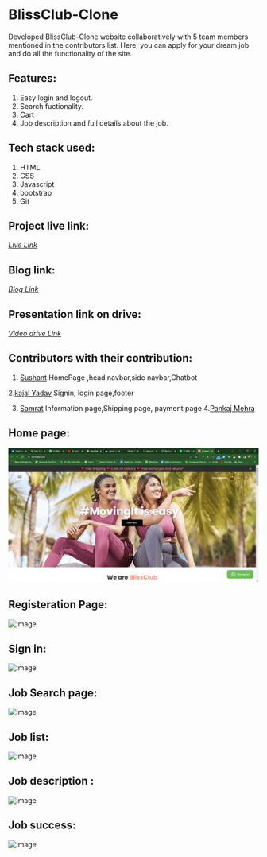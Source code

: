 # BlissClub-Clone

Developed BlissClub-Clone website collaboratively with 5 team members mentioned in the contributors list. Here, you can apply for your dream job and do  all the functionality of the site.

## Features:
1. Easy login and logout.
2. Search fuctionality.
3. Cart 
4. Job description and full details about the job.

## Tech stack used:
1. HTML
2. CSS
3. Javascript
4. bootstrap
5. Git


## Project live link:
<a href="https://euphonious-mooncake-9f56f2.netlify.app/">*Live Link* </a>

## Blog link:
 <a href="https://medium.com/p/83bc091901f4/edit">*Blog Link* </a>

## Presentation link on drive:
 <a href="https://drive.google.com/file/d/1s9GGj2cr93arnPd3uFDAz5WInEgrb9ES/view?usp=sharing">*Video drive Link* </a>


## Contributors with their contribution:

1. [Sushant](https://github.com/sushantnegee)
  HomePage ,head navbar,side navbar,Chatbot

2.[kajal Yadav](https://github.com/kajalyadavgithub)
  Signin, login page,footer

3. [Samrat](https://github.com/samrat124)
     Information page,Shipping page, payment page
4.[Pankaj Mehra]()

 ## Home page:
![image](https://github.com/PankuMehra/BlissClub-Clone/blob/footer/blog%20images%20url/2022-10-16.png)

## Registeration Page:
![image]()

## Sign in:
![image](https://user-images.githubusercontent.com/101568403/185433924-c3073139-d885-426e-903a-d1ce3b6edd67.png)

## Job Search page:
![image](https://user-images.githubusercontent.com/101568403/185434119-b2dc9a1e-be3a-4d06-918b-0ff897a54288.png)

## Job list:
![image](https://user-images.githubusercontent.com/101568403/185434229-8ce6b698-7df4-4124-9596-061e6aa929ef.png)

## Job description :
![image](https://user-images.githubusercontent.com/101568403/185434332-a1b3c336-0c8f-43d6-bd4d-5b9947cecf23.png)

## Job success:
![image](https://user-images.githubusercontent.com/101568403/185434428-91e79e25-ec7d-4e6c-8fbc-3a767a49204a.png)
